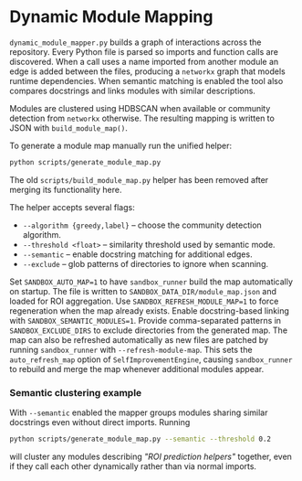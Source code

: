 # Dynamic Module Mapping

`dynamic_module_mapper.py` builds a graph of interactions across the repository.
Every Python file is parsed so imports and function calls are discovered. When a
call uses a name imported from another module an edge is added between the
files, producing a `networkx` graph that models runtime dependencies. When
semantic matching is enabled the tool also compares docstrings and links modules
with similar descriptions.

Modules are clustered using HDBSCAN when available or community detection from
`networkx` otherwise. The resulting mapping is written to JSON with
`build_module_map()`.

To generate a module map manually run the unified helper:

```bash
python scripts/generate_module_map.py
```

The old `scripts/build_module_map.py` helper has been removed after merging
its functionality here.

The helper accepts several flags:

- `--algorithm {greedy,label}` – choose the community detection algorithm.
- `--threshold <float>` – similarity threshold used by semantic mode.
- `--semantic` – enable docstring matching for additional edges.
- `--exclude` – glob patterns of directories to ignore when scanning.

Set `SANDBOX_AUTO_MAP=1` to have `sandbox_runner` build the map
automatically on startup. The file is written to
`SANDBOX_DATA_DIR/module_map.json` and loaded for ROI aggregation. Use
`SANDBOX_REFRESH_MODULE_MAP=1` to force regeneration when the map already exists.
Enable docstring-based linking with `SANDBOX_SEMANTIC_MODULES=1`.
Provide comma-separated patterns in `SANDBOX_EXCLUDE_DIRS` to exclude
directories from the generated map.
The map can also be refreshed automatically as new files are patched by
running `sandbox_runner` with `--refresh-module-map`. This sets the
`auto_refresh_map` option of `SelfImprovementEngine`, causing
`sandbox_runner` to rebuild and merge the map whenever additional modules
appear.

### Semantic clustering example

With `--semantic` enabled the mapper groups modules sharing similar docstrings
even without direct imports. Running

```bash
python scripts/generate_module_map.py --semantic --threshold 0.2
```

will cluster any modules describing *"ROI prediction helpers"* together, even
if they call each other dynamically rather than via normal imports.

